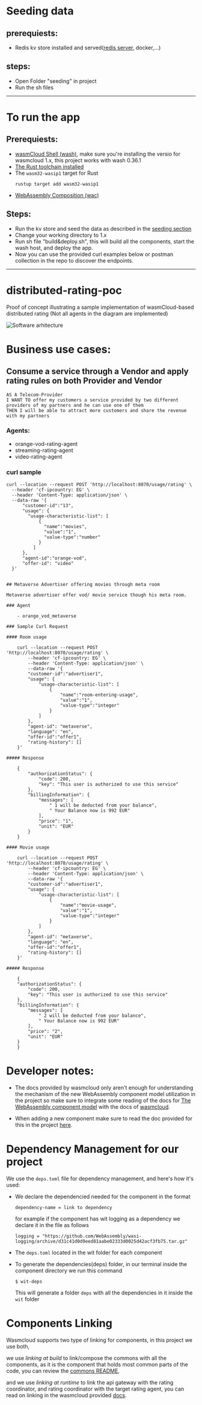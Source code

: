 
<a id="seeding"></a>
# Seeding data 
  ## prerequiests:
   - Redis kv store installed and served([redis server](https://redis.io/docs/latest/operate/oss_and_stack/install/install-redis/), docker,...)
  ## steps:
- Open Folder "seeding" in project
- Run the sh files
-----------
# To run the app
## Prerequiests:
- [wasmCloud Shell (wash)](https://wasmcloud.com/docs/installation), make sure you're installing the versio for wasmcloud 1.x, this project works with wash 0.36.1
- [The Rust toolchain installed](https://www.rust-lang.org/tools/install)
- The `wasm32-wasip1` target for Rust
    ```
    rustup target add wasm32-wasip1
    ```
- [WebAssembly Composition (wac)](https://github.com/bytecodealliance/wac?tab=readme-ov-file#installation)  

## Steps:
  - Run the kv store and seed the data as described in the [seeding section](#seeding)
  - Change your working directory to 1.x
  - Run sh file "build&deploy.sh", this will build all the components, start the wash host, and deploy the app.
  - Now you can use the provided curl examples below or postman collection in the repo to discover the endpoints. 

--------------

# distributed-rating-poc
Proof of concept illustrating a sample implementation of wasmCloud-based distributed rating (Not all agents in the diagram are implemented)

![Software arhitecture](./software_architecture.drawio.svg)



# Business use cases:

  ## Consume a service through a Vendor and apply rating rules on both Provider and Vendor

    AS A Telecom-Provider 
    I WANT TO offer my customers a service provided by two different providers of my partners and he can use one of them
    THEN I will be able to attract more customers and share the revenue with my partners

   ### Agents:
   - orange-vod-rating-agent
   - streaming-rating-agent
   - video-rating-agent

   ### curl sample
    curl --location --request POST 'http://localhost:8070/usage/rating' \
      --header 'cf-ipcountry: EG' \
      --header 'Content-Type: application/json' \
      --data-raw '{
          "customer-id":"13",
          "usage": {
            "usage-characteristic-list": [
                {
                  "name":"movies",
                  "value":"1",
                  "value-type":"number"
                }
              ]
          },
          "agent-id":"orange-vod",
          "offer-id": "video"
      }'
  

    ## Metaverse Advertiser offering movies through meta room

    Metaverse advertiser offer vod/ movie service though his meta room.

    ### Agent

        - orange_vod_metaverse

    ### Sample Curl Request

    #### Room usage

        curl --location --request POST 'http://localhost:8070/usage/rating' \
            --header 'cf-ipcountry: EG' \
            --header 'Content-Type: application/json' \
            --data-raw '{
            "customer-id":"advertiser1",
            "usage": {
                "usage-characteristic-list": [
                    {
                        "name":"room-entering-usage",
                        "value":"1",
                        "value-type":"integer"
                    }
                ]
            },   
            "agent-id": "metaverse",
            "language": "en",
            "offer-id":"offer1",
            "rating-history": []
        }'

    ##### Response

        {
            "authorizationStatus": {
                "code": 200,
                "key": "This user is authorized to use this service"
            },
            "billingInformation": {
                "messages": [
                    " 1 will be deducted from your balance",
                    " Your Balance now is 992 EUR"
                ],
                "price": "1",
                "unit": "EUR"
            }
        }

    #### Movie usage

        curl --location --request POST 'http://localhost:8070/usage/rating' \
            --header 'cf-ipcountry: EG' \
            --header 'Content-Type: application/json' \
            --data-raw '{
            "customer-id":"advertiser1",
            "usage": {
                "usage-characteristic-list": [
                    {
                        "name":"movie-usage",
                        "value":"1",
                        "value-type":"integer"
                    }
                ]
            },   
            "agent-id": "metaverse",
            "language": "en",
            "offer-id":"offer1",
            "rating-history": []
        }'

    ##### Response

        {
        "authorizationStatus": {
            "code": 200,
            "key": "This user is authorized to use this service"
        },
        "billingInformation": {
            "messages": [
                " 2 will be deducted from your balance",
                " Your Balance now is 992 EUR"
            ],
            "price": "2",
            "unit": "EUR"
        }
        }

# Developer notes:
- The docs provided by wasmcloud only aren't enough for understanding the mechanism of the new WebAssembly component model utilization in the project so make sure to integrate some reading of the docs for [The WebAssembly component model](https://component-model.bytecodealliance.org) with the docs of [wasmcloud](https://wasmcloud.com/docs/intro).

- When adding a new component make sure to read the doc provided for this in the project [here](/adding-new-component-in-project.md)<!-- path is relative to project directory -->. 
# Dependency Management for our project

We use the `deps.toml` file for dependency management, and here's how it's used:
- We declare the dependencied needed for the component in the format
    ```
    dependency-name = link to dependency
    ``` 
    for example if the component has wit logging as a dependency we declare it in the file as follows
    ```
    logging = "https://github.com/WebAssembly/wasi-logging/archive/d31c41d0d9eed81aabe02333d0025d42acf3fb75.tar.gz"
    ```

- The `deps.toml` located in the wit folder for each component

- To generate the dependencies(deps) folder, in our terminal inside the component directory we run this command
    ```
   $ wit-deps
    ```
     This will generate a folder `deps` with all the dependencies in it inside the `wit` folder


# Components Linking
Wasmcloud supports two type of linking for components, in this project we use both,

we use *linking at build* to link/compose the commons with all the components, as it is the component that holds most common parts of the code, you can review the [commons README](/1.x/commons/README.md), 

and we use *linking at runtime* to link the api gateway with the rating coordinator, and rating coordinator with the target rating agent,
you can read on linking in the wasmcloud provided [docs](https://wasmcloud.com/docs/concepts/linking-components/). 